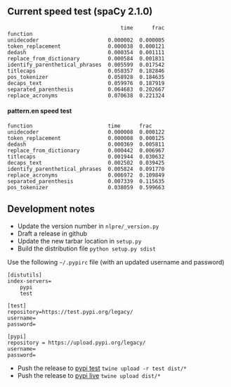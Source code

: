 ## Current speed test (spaCy 2.1.0)

```
                                    time      frac
function                                          
unidecoder                      0.000002  0.000005
token_replacement               0.000038  0.000121
dedash                          0.000354  0.001111
replace_from_dictionary         0.000584  0.001831
identify_parenthetical_phrases  0.005599  0.017542
titlecaps                       0.058357  0.182846
pos_tokenizer                   0.058928  0.184635
decaps_text                     0.059976  0.187919
separated_parenthesis           0.064683  0.202667
replace_acronyms                0.070638  0.221324
```

#### pattern.en speed test
 
    function                        time      frac
    unidecoder                      0.000008  0.000122
    token_replacement               0.000008  0.000125
    dedash                          0.000369  0.005811
    replace_from_dictionary         0.000442  0.006967
    titlecaps                       0.001944  0.030632
    decaps_text                     0.002502  0.039425
    identify_parenthetical_phrases  0.005824  0.091770
    replace_acronyms                0.006972  0.109849
    separated_parenthesis           0.007339  0.115635
    pos_tokenizer                   0.038059  0.599663

## Development notes

+ Update the version number in `nlpre/_version.py`
+ Draft a release in github
+ Update the new tarbar location in `setup.py`
+ Build the distribution file `python setup.py sdist`

Use the following `~/.pypirc` file (with an updated username and password)

    [distutils]
    index-servers=
        pypi
        test
    
    [test]
    repository=https://test.pypi.org/legacy/
    username=
    password=
    
    [pypi]
    repository = https://upload.pypi.org/legacy/
    username=
    password=

+ Push the release to [pypi test](https://test.pypi.org/project/nlpre/) `twine upload -r test dist/*`
+ Push the release to [pypi live](https://pypi.org/project/nlpre/) `twine upload dist/*`
